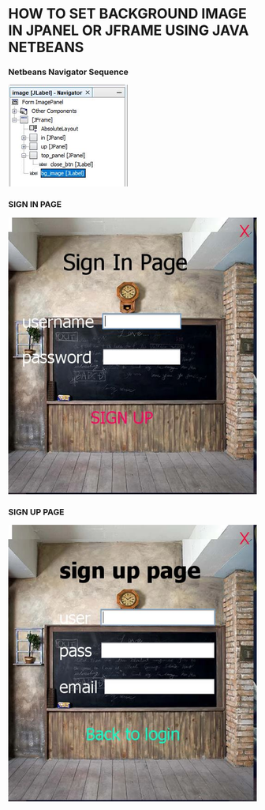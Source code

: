 # HOW TO SET BACKGROUND IMAGE IN JPANEL OR JFRAME USING JAVA NETBEANS

### Netbeans Navigator Sequence
![](/navigator.jpg)

### SIGN IN PAGE
![](/sign_in.jpg)

### SIGN UP PAGE
![](/sign_up.jpg)
